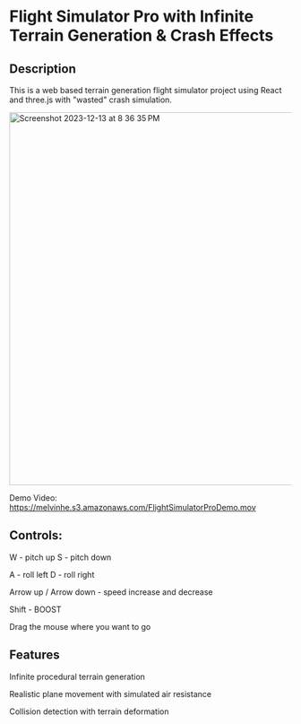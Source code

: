 # Flight Simulator Pro with Infinite Terrain Generation & Crash Effects

## Description

This is a web based terrain generation flight simulator project using React and three.js with "wasted" crash simulation.

<img width="665" alt="Screenshot 2023-12-13 at 8 36 35 PM" src="https://github.com/adam-vonbismarck/CS1230-final-project/assets/64095665/d16d68b7-a043-41e5-8039-bafa60fc59b3">

Demo Video: https://melvinhe.s3.amazonaws.com/FlightSimulatorProDemo.mov

## Controls:

W - pitch up
S - pitch down

A - roll left
D - roll right

Arrow up / Arrow down - speed increase and decrease

Shift - BOOST

Drag the mouse where you want to go


## Features

Infinite procedural terrain generation

Realistic plane movement with simulated air resistance

Collision detection with terrain deformation

